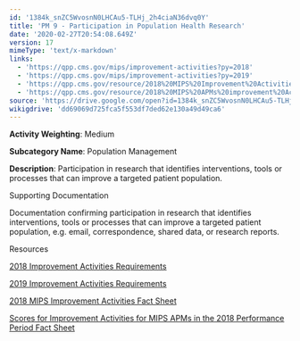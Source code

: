 ```yaml
---
id: '1384k_snZC5WvosnN0LHCAu5-TLHj_2h4ciaN36dvq0Y'
title: 'PM 9 - Participation in Population Health Research'
date: '2020-02-27T20:54:08.649Z'
version: 17
mimeType: 'text/x-markdown'
links:
  - 'https://qpp.cms.gov/mips/improvement-activities?py=2018'
  - 'https://qpp.cms.gov/mips/improvement-activities?py=2019'
  - 'https://qpp.cms.gov/resource/2018%20MIPS%20Improvement%20Activities%20Fact%20Sheet'
  - 'https://qpp.cms.gov/resource/2018%20MIPS%20APMs%20improvement%20Activities%20scores%20fact%20sheet'
source: 'https://drive.google.com/open?id=1384k_snZC5WvosnN0LHCAu5-TLHj_2h4ciaN36dvq0Y'
wikigdrive: 'dd69069d725fca5f553df7ded62e130a49d49ca6'
---
```

**Activity Weighting**: Medium

**Subcategory Name**: Population Management

**Description**: Participation in research that identifies interventions, tools or processes that can improve a targeted patient population.

Supporting Documentation

Documentation confirming participation in research that identifies interventions, tools or processes that can improve a targeted patient population, e.g. email, correspondence, shared data, or research reports.

Resources

[2018 Improvement Activities Requirements](https://qpp.cms.gov/mips/improvement-activities?py=2018)

[2019 Improvement Activities Requirements](https://qpp.cms.gov/mips/improvement-activities?py=2019)

[2018 MIPS Improvement Activities Fact Sheet](https://qpp.cms.gov/resource/2018%20MIPS%20Improvement%20Activities%20Fact%20Sheet)

[Scores for Improvement Activities for MIPS APMs in the 2018 Performance Period Fact Sheet](https://qpp.cms.gov/resource/2018%20MIPS%20APMs%20improvement%20Activities%20scores%20fact%20sheet)
